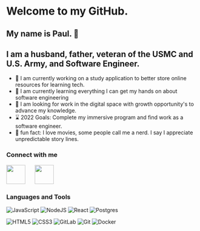 # Welcome to my GitHub. 
## My name is Paul. 👋

## I am a husband, father, veteran of the USMC and U.S. Army, and Software Engineer.
- 🔭 I am currently working on a study application to better store online resources for learning tech. 
- 🌱 I am currently learning everything I can get my hands on about software engineering
- 🙋 I am looking for work in the digital space with growth opportunity's to advance my knowledge.
- ⌛ 2022 Goals: Complete my immersive program and find work as a software engineer.
- 🎡 fun fact: I love movies, some people call me a nerd. I say I appreciate unpredictable story lines.

### Connect with me

[<img align=left style='margin-right:25px' src="https://cdn-icons-png.flaticon.com/512/174/174857.png" width="50" height="50" />](https://www.linkedin.com/in/pmdevlin/) [<img align=left style='margin-right:25px' src="https://cdn-icons-png.flaticon.com/512/1384/1384063.png" width="50" height="50" />](https://www.instagram.com/pawl_89/) 

<br>
<br>
<br>

### Languages and Tools

<!-- [<img width='30' style='margin-top:5px; margin-right:10px' src="https://cdn-icons-png.flaticon.com/512/1199/1199124.png"/>]()
[<img width='30' style='margin-top:5px; margin-right:10px' src="https://cdn-icons-png.flaticon.com/512/919/919825.png"/>]()
[<img width='30' style='margin-top:5px; margin-right:10px' src="https://cdn-icons-png.flaticon.com/512/1126/1126012.png"/>]()
[<img width='30' style='margin-top:5px; margin-right:10px' src="https://cdn-icons-png.flaticon.com/512/5968/5968342.png"/>]()
[<img width='30' style='margin-top:5px; margin-right:10px' src="https://cdn-icons-png.flaticon.com/512/174/174854.png"/>]()
[<img width='30' style='margin-top:5px; margin-right:10px' src="https://cdn-icons-png.flaticon.com/512/732/732190.png"/>]()
[<img width='30' style='margin-top:5px; margin-right:10px' src="https://cdn-icons-png.flaticon.com/512/5968/5968853.png"/>]()
[<img width='30' style='margin-top:5px; margin-right:10px' src="https://cdn-icons.flaticon.com/png/512/4494/premium/4494748.png?token=exp=1646516903~hmac=a55c6fdc7032466b607866690088a573"/>]()
[<img width='30' style='margin-top:5px; margin-right:10px' src="https://cdn-icons.flaticon.com/png/512/4319/premium/4319172.png?token=exp=1646517131~hmac=a32738deece8bcd9bdf0c13142714e12"/>]() -->

![JavaScript](https://img.shields.io/badge/javascript-%23323330.svg?style=for-the-badge&logo=javascript&logoColor=%23F7DF1E)
![NodeJS](https://img.shields.io/badge/node.js-6DA55F?style=for-the-badge&logo=node.js&logoColor=white)
![React](https://img.shields.io/badge/react-%2320232a.svg?style=for-the-badge&logo=react&logoColor=%2361DAFB)
![Postgres](https://img.shields.io/badge/postgres-%23316192.svg?style=for-the-badge&logo=postgresql&logoColor=white)

![HTML5](https://img.shields.io/badge/html5-%23E34F26.svg?style=for-the-badge&logo=html5&logoColor=white)
![CSS3](https://img.shields.io/badge/css3-%231572B6.svg?style=for-the-badge&logo=css3&logoColor=white)
![GitLab](https://img.shields.io/badge/gitlab-%23181717.svg?style=for-the-badge&logo=gitlab&logoColor=white)
![Git](https://img.shields.io/badge/git-%23F05033.svg?style=for-the-badge&logo=git&logoColor=white)
![Docker](https://img.shields.io/badge/docker-%230db7ed.svg?style=for-the-badge&logo=docker&logoColor=white)



















